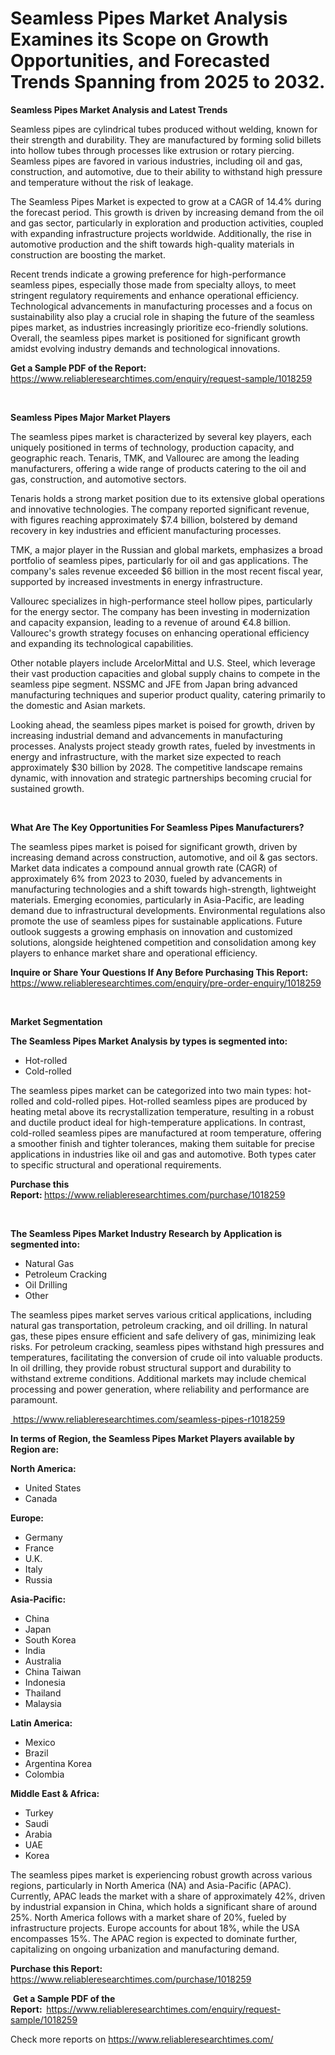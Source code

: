 <p><h1>Seamless Pipes Market Analysis Examines its Scope on Growth Opportunities, and Forecasted Trends Spanning from 2025 to 2032.</h1></p><p><strong>Seamless Pipes Market Analysis and Latest Trends</strong></p>
<p><p>Seamless pipes are cylindrical tubes produced without welding, known for their strength and durability. They are manufactured by forming solid billets into hollow tubes through processes like extrusion or rotary piercing. Seamless pipes are favored in various industries, including oil and gas, construction, and automotive, due to their ability to withstand high pressure and temperature without the risk of leakage.</p><p>The Seamless Pipes Market is expected to grow at a CAGR of 14.4% during the forecast period. This growth is driven by increasing demand from the oil and gas sector, particularly in exploration and production activities, coupled with expanding infrastructure projects worldwide. Additionally, the rise in automotive production and the shift towards high-quality materials in construction are boosting the market. </p><p>Recent trends indicate a growing preference for high-performance seamless pipes, especially those made from specialty alloys, to meet stringent regulatory requirements and enhance operational efficiency. Technological advancements in manufacturing processes and a focus on sustainability also play a crucial role in shaping the future of the seamless pipes market, as industries increasingly prioritize eco-friendly solutions. Overall, the seamless pipes market is positioned for significant growth amidst evolving industry demands and technological innovations.</p></p>
<p><strong>Get a Sample PDF of the Report:&nbsp;</strong> <a href="https://www.reliableresearchtimes.com/enquiry/request-sample/1018259?utm_campaign=1933&utm_medium=2&utm_source=Github&utm_content=ia&utm_term=30012025&utm_id=seamless-pipes">https://www.reliableresearchtimes.com/enquiry/request-sample/1018259</a></p>
<p>&nbsp;</p>
<p><strong>Seamless Pipes Major Market Players</strong></p>
<p><p>The seamless pipes market is characterized by several key players, each uniquely positioned in terms of technology, production capacity, and geographic reach. Tenaris, TMK, and Vallourec are among the leading manufacturers, offering a wide range of products catering to the oil and gas, construction, and automotive sectors. </p><p>Tenaris holds a strong market position due to its extensive global operations and innovative technologies. The company reported significant revenue, with figures reaching approximately $7.4 billion, bolstered by demand recovery in key industries and efficient manufacturing processes.</p><p>TMK, a major player in the Russian and global markets, emphasizes a broad portfolio of seamless pipes, particularly for oil and gas applications. The company's sales revenue exceeded $6 billion in the most recent fiscal year, supported by increased investments in energy infrastructure.</p><p>Vallourec specializes in high-performance steel hollow pipes, particularly for the energy sector. The company has been investing in modernization and capacity expansion, leading to a revenue of around €4.8 billion. Vallourec's growth strategy focuses on enhancing operational efficiency and expanding its technological capabilities.</p><p>Other notable players include ArcelorMittal and U.S. Steel, which leverage their vast production capacities and global supply chains to compete in the seamless pipe segment. NSSMC and JFE from Japan bring advanced manufacturing techniques and superior product quality, catering primarily to the domestic and Asian markets.</p><p>Looking ahead, the seamless pipes market is poised for growth, driven by increasing industrial demand and advancements in manufacturing processes. Analysts project steady growth rates, fueled by investments in energy and infrastructure, with the market size expected to reach approximately $30 billion by 2028. The competitive landscape remains dynamic, with innovation and strategic partnerships becoming crucial for sustained growth.</p></p>
<p>&nbsp;</p>
<p><strong>What Are The Key Opportunities For Seamless Pipes Manufacturers?</strong></p>
<p><p>The seamless pipes market is poised for significant growth, driven by increasing demand across construction, automotive, and oil & gas sectors. Market data indicates a compound annual growth rate (CAGR) of approximately 6% from 2023 to 2030, fueled by advancements in manufacturing technologies and a shift towards high-strength, lightweight materials. Emerging economies, particularly in Asia-Pacific, are leading demand due to infrastructural developments. Environmental regulations also promote the use of seamless pipes for sustainable applications. Future outlook suggests a growing emphasis on innovation and customized solutions, alongside heightened competition and consolidation among key players to enhance market share and operational efficiency.</p></p>
<p><strong>Inquire or Share Your Questions If Any Before Purchasing This Report:</strong> <a href="https://www.reliableresearchtimes.com/enquiry/pre-order-enquiry/1018259?utm_campaign=1933&utm_medium=2&utm_source=Github&utm_content=ia&utm_term=30012025&utm_id=seamless-pipes">https://www.reliableresearchtimes.com/enquiry/pre-order-enquiry/1018259</a></p>
<p>&nbsp;</p>
<p><strong>Market Segmentation</strong></p>
<p><strong>The Seamless Pipes Market Analysis by types is segmented into:</strong></p>
<p><ul><li>Hot-rolled</li><li>Cold-rolled</li></ul></p>
<p><p>The seamless pipes market can be categorized into two main types: hot-rolled and cold-rolled pipes. Hot-rolled seamless pipes are produced by heating metal above its recrystallization temperature, resulting in a robust and ductile product ideal for high-temperature applications. In contrast, cold-rolled seamless pipes are manufactured at room temperature, offering a smoother finish and tighter tolerances, making them suitable for precise applications in industries like oil and gas and automotive. Both types cater to specific structural and operational requirements.</p></p>
<p><strong>Purchase this Report:&nbsp;</strong><a href="https://www.reliableresearchtimes.com/purchase/1018259?utm_campaign=1933&utm_medium=2&utm_source=Github&utm_content=ia&utm_term=30012025&utm_id=seamless-pipes">https://www.reliableresearchtimes.com/purchase/1018259</a></p>
<p>&nbsp;</p>
<p><strong>The Seamless Pipes Market Industry Research by Application is segmented into:</strong></p>
<p><ul><li>Natural Gas</li><li>Petroleum Cracking</li><li>Oil Drilling</li><li>Other</li></ul></p>
<p><p>The seamless pipes market serves various critical applications, including natural gas transportation, petroleum cracking, and oil drilling. In natural gas, these pipes ensure efficient and safe delivery of gas, minimizing leak risks. For petroleum cracking, seamless pipes withstand high pressures and temperatures, facilitating the conversion of crude oil into valuable products. In oil drilling, they provide robust structural support and durability to withstand extreme conditions. Additional markets may include chemical processing and power generation, where reliability and performance are paramount.</p></p>
<p><a href="https://www.reliableresearchtimes.com/seamless-pipes-r1018259?utm_campaign=1933&utm_medium=2&utm_source=Github&utm_content=ia&utm_term=30012025&utm_id=seamless-pipes">&nbsp;https://www.reliableresearchtimes.com/seamless-pipes-r1018259</a></p>
<p><strong>In terms of Region, the Seamless Pipes Market Players available by Region are:</strong></p>
<p>
    <p> <strong> North America: </strong>
        <ul>
            <li>United States</li>
            <li>Canada</li>
        </ul>
        </p> 
    <p> <strong> Europe: </strong>
        <ul>
            <li>Germany</li>
            <li>France</li>
            <li>U.K.</li>
            <li>Italy</li>
            <li>Russia</li>
        </ul>
        </p> 
    <p> <strong> Asia-Pacific: </strong>
        <ul>
            <li>China</li>
            <li>Japan</li>
            <li>South Korea</li>
            <li>India</li>
            <li>Australia</li>
            <li>China Taiwan</li>
            <li>Indonesia</li>
            <li>Thailand</li>
            <li>Malaysia</li>
        </ul>
        </p> 
    <p> <strong> Latin America: </strong>
        <ul>
            <li>Mexico</li>
            <li>Brazil</li>
            <li>Argentina Korea</li>
            <li>Colombia</li>
        </ul>
        </p> 
    <p> <strong> Middle East & Africa: </strong>
        <ul>
            <li>Turkey</li>
            <li>Saudi</li>
            <li>Arabia</li>
            <li>UAE</li>
            <li>Korea</li>
        </ul>
    </p>
    </p>
<p><p>The seamless pipes market is experiencing robust growth across various regions, particularly in North America (NA) and Asia-Pacific (APAC). Currently, APAC leads the market with a share of approximately 42%, driven by industrial expansion in China, which holds a significant share of around 25%. North America follows with a market share of 20%, fueled by infrastructure projects. Europe accounts for about 18%, while the USA encompasses 15%. The APAC region is expected to dominate further, capitalizing on ongoing urbanization and manufacturing demand.</p></p>
<p><strong>Purchase this Report: </strong><a href="https://www.reliableresearchtimes.com/purchase/1018259?utm_campaign=1933&utm_medium=2&utm_source=Github&utm_content=ia&utm_term=30012025&utm_id=seamless-pipes">https://www.reliableresearchtimes.com/purchase/1018259</a></p>
<p>&nbsp;<strong>Get a Sample PDF of the Report:&nbsp;&nbsp;</strong><a href="https://www.reliableresearchtimes.com/enquiry/request-sample/1018259?utm_campaign=1933&utm_medium=2&utm_source=Github&utm_content=ia&utm_term=30012025&utm_id=seamless-pipes">https://www.reliableresearchtimes.com/enquiry/request-sample/1018259</a></p>
<p><strong></strong></p>
<p>Check more reports on <a href="https://www.reliableresearchtimes.com/?utm_campaign=1933&utm_medium=2&utm_source=Github&utm_content=ia&utm_term=30012025&utm_id=seamless-pipes">https://www.reliableresearchtimes.com/</a></p>